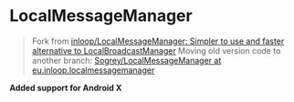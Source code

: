 # LocalMessageManager

> Fork from [inloop/LocalMessageManager: Simpler to use and faster alternative to LocalBroadcastManager](https://github.com/inloop/LocalMessageManager)
> Moving old version code to another branch: [Sogrey/LocalMessageManager at eu.inloop.localmessagemanager](https://github.com/Sogrey/LocalMessageManager/tree/eu.inloop.localmessagemanager)

**Added support for Android X**